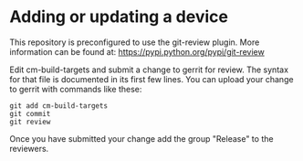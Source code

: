 # Adding or updating a device

This repository is preconfigured to use the git-review plugin. More information can be found at:
https://pypi.python.org/pypi/git-review

Edit cm-build-targets and submit a change to gerrit for review. The
syntax for that file is documented in its first few lines.
You can upload your change to gerrit with commands like these:

    git add cm-build-targets
    git commit
    git review

Once you have submitted your change add the group "Release" to the reviewers.
